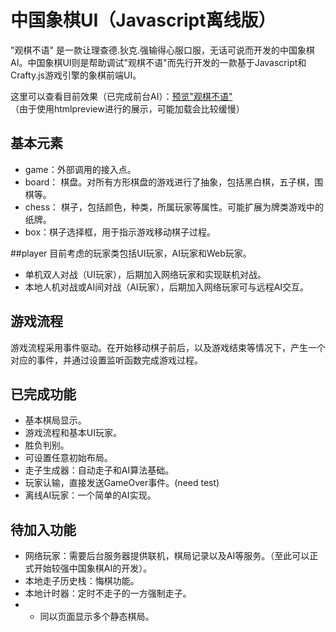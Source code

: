 # 中国象棋UI（Javascript离线版）

"观棋不语" 是一款让理查德.狄克.强输得心服口服，无话可说而开发的中国象棋AI。中国象棋UI则是帮助调试"观棋不语"而先行开发的一款基于Javascript和Crafty.js游戏引擎的象棋前端UI。


这里可以查看目前效果（已完成前台AI）：[预览"观棋不语"](http://htmlpreview.github.io/?https://raw.githubusercontent.com/JimmyFromSYSU/ChineseChessUI_Javascript/master/index.html)  
（由于使用htmlpreview进行的展示，可能加载会比较缓慢）

## 基本元素
* game：外部调用的接入点。
* board： 棋盘。对所有方形棋盘的游戏进行了抽象，包括黑白棋，五子棋，围棋等。
* chess： 棋子，包括颜色，种类，所属玩家等属性。可能扩展为牌类游戏中的纸牌。
* box：棋子选择框，用于指示游戏移动棋子过程。

##player
目前考虑的玩家类包括UI玩家，AI玩家和Web玩家。

* 单机双人对战（UI玩家），后期加入网络玩家和实现联机对战。
* 本地人机对战或AI间对战（AI玩家），后期加入网络玩家可与远程AI交互。

## 游戏流程
游戏流程采用事件驱动。在开始移动棋子前后，以及游戏结束等情况下，产生一个对应的事件，并通过设置监听函数完成游戏过程。

## 已完成功能
* 基本棋局显示。
* 游戏流程和基本UI玩家。
* 胜负判别。
* 可设置任意初始布局。
* 走子生成器：自动走子和AI算法基础。
* 玩家认输，直接发送GameOver事件。(need test)
* 离线AI玩家：一个简单的AI实现。

## 待加入功能
* 网络玩家：需要后台服务器提供联机，棋局记录以及AI等服务。（至此可以正式开始较强中国象棋AI的开发）。
* 本地走子历史栈：悔棋功能。
* 本地计时器：定时不走子的一方强制走子。
* - 同以页面显示多个静态棋局。
